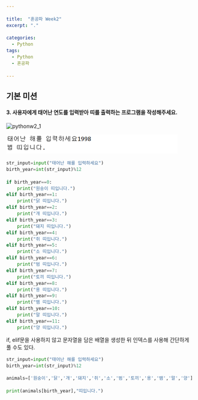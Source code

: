 ```yaml
---

title:  "혼공파 Week2"
excerpt: "."

categories:
  - Python
tags:
  - Python
  - 혼공파
  
---
```

## 기본 미션

#### 3. 사용자에게 태어난 연도를 입력받아 띠를 출력하는 프로그램을 작성해주세요. 

![pythonw2_1](\assets\images\python_w2_2.JPG)

![pythonw2_2](\assets\images\python_w2_1.PNG)

```python
str_input=input("태어난 해를 입력하세요")
birth_year=int(str_input)%12

if birth_year==0:
    print("원숭이 띠입니다.")
elif birth_year==1:
    print("닭 띠입니다.")
elif birth_year==2:
    print("개 띠입니다.")
elif birth_year==3:
    print("돼지 띠입니다.")
elif birth_year==4:
    print("쥐 띠입니다.")
elif birth_year==5:
    print("소 띠입니다.")
elif birth_year==6:
    print("범 띠입니다.")
elif birth_year==7:
    print("토끼 띠입니다.")
elif birth_year==8:
    print("용 띠입니다.")
elif birth_year==9:
    print("뱀 띠입니다.")
elif birth_year==10:
    print("말 띠입니다.")
elif birth_year==11:
    print("양 띠입니다.")

```

if, elif문을 사용하지 않고 문자열을 담은 배열을 생성한 뒤 인덱스를 사용해 간단하게 풀 수도 있다.

```python
str_input=input("태어난 해를 입력하세요")
birth_year=int(str_input)%12

animals=['원숭이','닭','개','돼지','쥐','소','범','토끼','용','뱀','말','양']

print(animals[birth_year],"띠입니다.")
```

